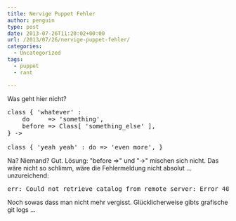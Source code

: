 ```yaml
---
title: Nervige Puppet Fehler
author: penguin
type: post
date: 2013-07-26T11:20:02+00:00
url: /2013/07/26/nervige-puppet-fehler/
categories:
  - Uncategorized
tags:
  - puppet
  - rant

---
```

Was geht hier nicht?

<pre>class { 'whatever' : 
    do     =&gt; 'something', 
    before =&gt; Class[ 'something_else' ],
} -&gt; 

class { 'yeah_yeah' : do =&gt; 'even_more', }</pre>

Na? Niemand? Gut. Lösung: "before =>" und "->" mischen sich nicht. Das wäre nicht so schlimm, wäre die Fehlermeldung nicht absolut ... unzureichend:

<pre>err: Could not retrieve catalog from remote server: Error 400 on SERVER: undefined method `&lt;&lt;' for {}:Hash on node bstrap_foreman_v2. ...</pre>

Noch sowas dass man nicht mehr vergisst. Glücklicherweise gibts grafische git logs ...